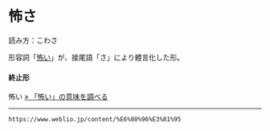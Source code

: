 # 怖さ
読み方：こわさ  
  
形容詞「[怖い](%E3%81%93%E3%82%8F%E3%81%84%EF%BC%88%E6%80%96%E3%81%84%EF%BC%8F%E6%81%90%E3%81%84%EF%BC%89.md)」が、接尾語「さ」により體言化した形。
  

#### 終止形

怖い  [» 「怖い」の意味を調べる](https://www.weblio.jp/content/%E6%80%96%E3%81%84 "怖い")

---
`https://www.weblio.jp/content/%E6%80%96%E3%81%95`